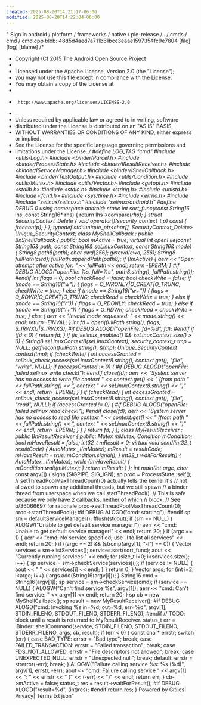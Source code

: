 ```yaml
---
created: 2025-08-20T14:21:17-06:00
modified: 2025-08-20T14:22:04-06:00
---
```


"
Sign in
android / platform / frameworks / native / pie-release / . / cmds / cmd / cmd.cpp
blob: 48d5d4aed7a711b61bcc3eaae1597354fc9e7804 [file] [log] [blame]
/*
 * Copyright (C) 2015 The Android Open Source Project
 *
 * Licensed under the Apache License, Version 2.0 (the "License");
 * you may not use this file except in compliance with the License.
 * You may obtain a copy of the License at
 *
 *      http://www.apache.org/licenses/LICENSE-2.0
 *
 * Unless required by applicable law or agreed to in writing, software
 * distributed under the License is distributed on an "AS IS" BASIS,
 * WITHOUT WARRANTIES OR CONDITIONS OF ANY KIND, either express or implied.
 * See the License for the specific language governing permissions and
 * limitations under the License.
 */
#define LOG_TAG "cmd"
#include <utils/Log.h>
#include <binder/Parcel.h>
#include <binder/ProcessState.h>
#include <binder/IResultReceiver.h>
#include <binder/IServiceManager.h>
#include <binder/IShellCallback.h>
#include <binder/TextOutput.h>
#include <utils/Condition.h>
#include <utils/Mutex.h>
#include <utils/Vector.h>
#include <getopt.h>
#include <stdlib.h>
#include <stdio.h>
#include <string.h>
#include <unistd.h>
#include <fcntl.h>
#include <sys/time.h>
#include <errno.h>
#include <memory>
#include "selinux/selinux.h"
#include "selinux/android.h"
#define DEBUG 0
using namespace android;
static int sort_func(const String16* lhs, const String16* rhs)
{
    return lhs->compare(*rhs);
}
struct SecurityContext_Delete {
    void operator()(security_context_t p) const {
        freecon(p);
    }
};
typedef std::unique_ptr<char[], SecurityContext_Delete> Unique_SecurityContext;
class MyShellCallback : public BnShellCallback
{
public:
    bool mActive = true;
    virtual int openFile(const String16& path, const String16& seLinuxContext,
            const String16& mode) {
        String8 path8(path);
        char cwd[256];
        getcwd(cwd, 256);
        String8 fullPath(cwd);
        fullPath.appendPath(path8);
        if (!mActive) {
            aerr << "Open attempt after active for: " << fullPath << endl;
            return -EPERM;
        }
#if DEBUG
        ALOGD("openFile: %s, full=%s", path8.string(), fullPath.string());
#endif
        int flags = 0;
        bool checkRead = false;
        bool checkWrite = false;
        if (mode == String16("w")) {
            flags = O_WRONLY|O_CREAT|O_TRUNC;
            checkWrite = true;
        } else if (mode == String16("w+")) {
            flags = O_RDWR|O_CREAT|O_TRUNC;
            checkRead = checkWrite = true;
        } else if (mode == String16("r")) {
            flags = O_RDONLY;
            checkRead = true;
        } else if (mode == String16("r+")) {
            flags = O_RDWR;
            checkRead = checkWrite = true;
        } else {
            aerr << "Invalid mode requested: " << mode.string() << endl;
            return -EINVAL;
        }
        int fd = open(fullPath.string(), flags, S_IRWXU|S_IRWXG);
#if DEBUG
        ALOGD("openFile: fd=%d", fd);
#endif
        if (fd < 0) {
            return fd;
        }
        if (is_selinux_enabled() && seLinuxContext.size() > 0) {
            String8 seLinuxContext8(seLinuxContext);
            security_context_t tmp = NULL;
            getfilecon(fullPath.string(), &tmp);
            Unique_SecurityContext context(tmp);
            if (checkWrite) {
                int accessGranted = selinux_check_access(seLinuxContext8.string(), context.get(),
                        "file", "write", NULL);
                if (accessGranted != 0) {
#if DEBUG
                    ALOGD("openFile: failed selinux write check!");
#endif
                    close(fd);
                    aerr << "System server has no access to write file context " << context.get()
                            << " (from path " << fullPath.string() << ", context "
                            << seLinuxContext8.string() << ")" << endl;
                    return -EPERM;
                }
            }
            if (checkRead) {
                int accessGranted = selinux_check_access(seLinuxContext8.string(), context.get(),
                        "file", "read", NULL);
                if (accessGranted != 0) {
#if DEBUG
                    ALOGD("openFile: failed selinux read check!");
#endif
                    close(fd);
                    aerr << "System server has no access to read file context " << context.get()
                            << " (from path " << fullPath.string() << ", context "
                            << seLinuxContext8.string() << ")" << endl;
                    return -EPERM;
                }
            }
        }
        return fd;
    }
};
class MyResultReceiver : public BnResultReceiver
{
public:
    Mutex mMutex;
    Condition mCondition;
    bool mHaveResult = false;
    int32_t mResult = 0;
    virtual void send(int32_t resultCode) {
        AutoMutex _l(mMutex);
        mResult = resultCode;
        mHaveResult = true;
        mCondition.signal();
    }
    int32_t waitForResult() {
        AutoMutex _l(mMutex);
        while (!mHaveResult) {
            mCondition.wait(mMutex);
        }
        return mResult;
    }
};
int main(int argc, char* const argv[])
{
    signal(SIGPIPE, SIG_IGN);
    sp<ProcessState> proc = ProcessState::self();
    // setThreadPoolMaxThreadCount(0) actually tells the kernel it's
    // not allowed to spawn any additional threads, but we still spawn
    // a binder thread from userspace when we call startThreadPool().
    // This is safe because we only have 2 callbacks, neither of which
    // block.
    // See b/36066697 for rationale
    proc->setThreadPoolMaxThreadCount(0);
    proc->startThreadPool();
#if DEBUG
    ALOGD("cmd: starting");
#endif
    sp<IServiceManager> sm = defaultServiceManager();
    fflush(stdout);
    if (sm == NULL) {
        ALOGW("Unable to get default service manager!");
        aerr << "cmd: Unable to get default service manager!" << endl;
        return 20;
    }
    if (argc == 1) {
        aerr << "cmd: No service specified; use -l to list all services" << endl;
        return 20;
    }
    if ((argc == 2) && (strcmp(argv[1], "-l") == 0)) {
        Vector<String16> services = sm->listServices();
        services.sort(sort_func);
        aout << "Currently running services:" << endl;
        for (size_t i=0; i<services.size(); i++) {
            sp<IBinder> service = sm->checkService(services[i]);
            if (service != NULL) {
                aout << "  " << services[i] << endl;
            }
        }
        return 0;
    }
    Vector<String16> args;
    for (int i=2; i<argc; i++) {
        args.add(String16(argv[i]));
    }
    String16 cmd = String16(argv[1]);
    sp<IBinder> service = sm->checkService(cmd);
    if (service == NULL) {
        ALOGW("Can't find service %s", argv[1]);
        aerr << "cmd: Can't find service: " << argv[1] << endl;
        return 20;
    }
    sp<MyShellCallback> cb = new MyShellCallback();
    sp<MyResultReceiver> result = new MyResultReceiver();
#if DEBUG
    ALOGD("cmd: Invoking %s in=%d, out=%d, err=%d", argv[1], STDIN_FILENO, STDOUT_FILENO,
            STDERR_FILENO);
#endif
    // TODO: block until a result is returned to MyResultReceiver.
    status_t err = IBinder::shellCommand(service, STDIN_FILENO, STDOUT_FILENO, STDERR_FILENO, args,
            cb, result);
    if (err < 0) {
        const char* errstr;
        switch (err) {
            case BAD_TYPE: errstr = "Bad type"; break;
            case FAILED_TRANSACTION: errstr = "Failed transaction"; break;
            case FDS_NOT_ALLOWED: errstr = "File descriptors not allowed"; break;
            case UNEXPECTED_NULL: errstr = "Unexpected null"; break;
            default: errstr = strerror(-err); break;
        }
        ALOGW("Failure calling service %s: %s (%d)", argv[1], errstr, -err);
        aout << "cmd: Failure calling service " << argv[1] << ": " << errstr << " ("
                << (-err) << ")" << endl;
        return err;
    }
    cb->mActive = false;
    status_t res = result->waitForResult();
#if DEBUG
    ALOGD("result=%d", (int)res);
#endif
    return res;
}
Powered by Gitiles| Privacy| Terms
txt
json"
